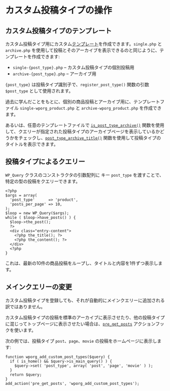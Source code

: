 <!--
# Working with Custom Post Types
-->

# カスタム投稿タイプの操作

<!--
## Custom Post Type Templates
-->

## カスタム投稿タイプのテンプレート

<!--
You can create custom [templates](https://developer.wordpress.org/themes/core-concepts/theme-structure/) for your custom post types. In the same way posts and their archives can be displayed using `single.php` and `archive.php`, you can create the templates:
-->

カスタム投稿タイプ用にカスタム[テンプレート](https://developer.wordpress.org/themes/core-concepts/theme-structure/)を作成できます。`single.php` と `archive.php` を使用して投稿とそのアーカイブを表示できるのと同じように、テンプレートを作成できます:

<!--
- `single-{post_type}.php` – for single posts of a custom post type
- `archive-{post_type}.php` – for the archive
-->

- `single-{post_type}.php` – カスタム投稿タイプの個別投稿用
- `archive-{post_type}.php` – アーカイブ用

<!--
Where `{post_type}` is the post type identifier, used as the `$post_type` argument of the `register_post_type()` function.
-->

`{post_type}` は投稿タイプ識別子で、`register_post_type()` 関数の引数 `$post_type` として使用されます。

<!--
Building upon what we’ve learned previously, you could create `single-wporg_product.php` and `archive-wporg_product.php` template files for single product posts and the archive.
-->

過去に学んだことをもとに、個別の商品投稿とアーカイブ用に、テンプレートファイル `single-wporg_product.php` と `archive-wporg_product.php` を作成できます。

<!--
Alternatively, you can use the [`is_post_type_archive()`](https://developer.wordpress.org/reference/functions/is_post_type_archive/) function in any template file to check if the query shows an archive page of a given post type, and the [`post_type_archive_title()`](https://developer.wordpress.org/reference/functions/post_type_archive_title/)  function to display the post type title.
-->

あるいは、任意のテンプレートファイルで [`is_post_type_archive()`](https://developer.wordpress.org/reference/functions/is_post_type_archive/) 関数を使用して、クエリーが指定された投稿タイプのアーカイブページを表示しているかどうかをチェックし、[`post_type_archive_title()`](https://developer.wordpress.org/reference/functions/post_type_archive_title/) 関数を使用して投稿タイプのタイトルを表示できます。

<!--
## Querying by Post Type
-->

## 投稿タイプによるクエリー

<!--
You can query posts of a specific type by passing the `post_type` key in the arguments array of the `WP_Query` class constructor.
-->

`WP_Query` クラスのコンストラクタの引数配列に キー `post_type` を渡すことで、特定の型の投稿をクエリーできます。

```
<?php
$args = array(
  'post_type'      => 'product',
  'posts_per_page' => 10,
);
$loop = new WP_Query($args);
while ( $loop->have_posts() ) {
  $loop->the_post();
  ?>
  <div class="entry-content">
    <?php the_title(); ?>
    <?php the_content(); ?>
  </div>
  <?php
}
```

<!--
This loops through the latest ten product posts and displays the title and content of them one by one.
-->

これは、最新の10件の商品投稿をループし、タイトルと内容を1件ずつ表示します。

<!--
## Altering the Main Query
-->

## メインクエリーの変更

<!--
Registering a custom post type does not mean it gets added to the main query automatically.
-->

カスタム投稿タイプを登録しても、それが自動的にメインクエリーに追加される訳ではありません。

<!--
If you want your custom post type posts to show up on standard archives or include them on your home page mixed up with other post types, use the [`pre_get_posts`](https://developer.wordpress.org/reference/hooks/pre_get_posts/) action hook.
-->

カスタム投稿タイプの投稿を標準のアーカイブに表示させたり、他の投稿タイプに混じってトップページに表示させたい場合は、[`pre_get_posts`](https://developer.wordpress.org/reference/hooks/pre_get_posts/) アクションフックを使います。

<!--
The next example will show posts from `post`, `page` and `movie` post types on the home page:
-->

次の例では、投稿タイプ `post`、`page`、`movie` の投稿をホームページに表示します:

```
function wporg_add_custom_post_types($query) {
  if ( is_home() && $query->is_main_query() ) {
    $query->set( 'post_type', array( 'post', 'page', 'movie' ) );
  }
  return $query;
}
add_action('pre_get_posts', 'wporg_add_custom_post_types');
```
